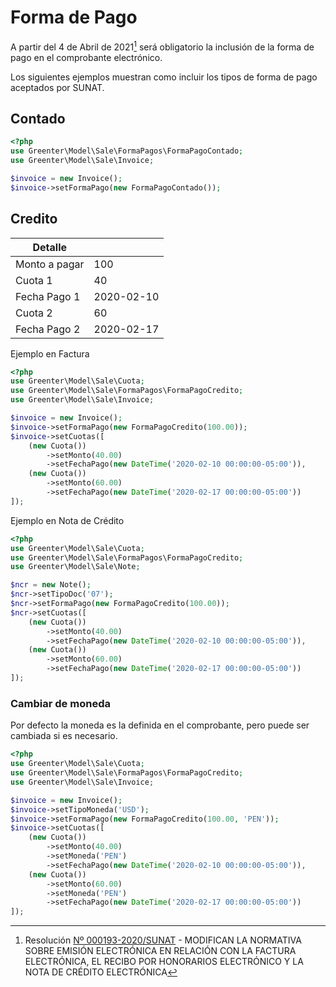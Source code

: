 # Forma de Pago

A partir del 4 de Abril de 2021[^1] será obligatorio la inclusión de la forma de pago en el comprobante electrónico.

Los siguientes ejemplos muestran como incluir los tipos de forma de pago aceptados por SUNAT.

## Contado

```php
<?php
use Greenter\Model\Sale\FormaPagos\FormaPagoContado;
use Greenter\Model\Sale\Invoice;

$invoice = new Invoice();
$invoice->setFormaPago(new FormaPagoContado());
```

## Credito

| Detalle | |
|-|-|
|Monto a pagar|100 |
|Cuota 1 | 40 |
|Fecha Pago 1 | 2020-02-10 |
|Cuota 2 | 60 |
|Fecha Pago 2 | 2020-02-17 |

Ejemplo en Factura

```php
<?php
use Greenter\Model\Sale\Cuota;
use Greenter\Model\Sale\FormaPagos\FormaPagoCredito;
use Greenter\Model\Sale\Invoice;

$invoice = new Invoice();
$invoice->setFormaPago(new FormaPagoCredito(100.00));
$invoice->setCuotas([
    (new Cuota())
        ->setMonto(40.00)
        ->setFechaPago(new DateTime('2020-02-10 00:00:00-05:00')),
    (new Cuota())
        ->setMonto(60.00)
        ->setFechaPago(new DateTime('2020-02-17 00:00:00-05:00'))
]);
```

Ejemplo en Nota de Crédito

```php
<?php
use Greenter\Model\Sale\Cuota;
use Greenter\Model\Sale\FormaPagos\FormaPagoCredito;
use Greenter\Model\Sale\Note;

$ncr = new Note();
$ncr->setTipoDoc('07');
$ncr->setFormaPago(new FormaPagoCredito(100.00));
$ncr->setCuotas([
    (new Cuota())
        ->setMonto(40.00)
        ->setFechaPago(new DateTime('2020-02-10 00:00:00-05:00')),
    (new Cuota())
        ->setMonto(60.00)
        ->setFechaPago(new DateTime('2020-02-17 00:00:00-05:00'))
]);
```

### Cambiar de moneda

Por defecto la moneda es la definida en el comprobante, pero puede ser cambiada si es necesario.

```php
<?php
use Greenter\Model\Sale\Cuota;
use Greenter\Model\Sale\FormaPagos\FormaPagoCredito;
use Greenter\Model\Sale\Invoice;

$invoice = new Invoice();
$invoice->setTipoMoneda('USD');
$invoice->setFormaPago(new FormaPagoCredito(100.00, 'PEN'));
$invoice->setCuotas([
    (new Cuota())
        ->setMonto(40.00)
        ->setMoneda('PEN')
        ->setFechaPago(new DateTime('2020-02-10 00:00:00-05:00')),
    (new Cuota())
        ->setMonto(60.00)
        ->setMoneda('PEN')
        ->setFechaPago(new DateTime('2020-02-17 00:00:00-05:00'))
]);
```

[^1]:
    Resolución [Nº 000193-2020/SUNAT](https://busquedas.elperuano.pe/download/url/modifican-la-normativa-sobre-emision-electronica-en-relacion-resolucion-n-000193-2020sunat-1900492-1) - MODIFICAN LA NORMATIVA SOBRE EMISIÓN ELECTRÓNICA EN RELACIÓN CON LA FACTURA ELECTRÓNICA, EL RECIBO POR HONORARIOS ELECTRÓNICO Y LA NOTA DE CRÉDITO ELECTRÓNICA
